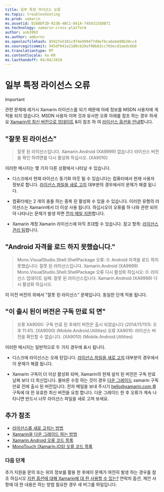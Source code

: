 ```yaml
---
title: 일부 특정 라이선스 오류
ms.topic: troubleshooting
ms.prod: xamarin
ms.assetid: D26BDF2D-923B-4BC1-841A-74583155DB71
ms.technology: xamarin-cross-platform
author: asb3993
ms.author: amburns
ms.openlocfilehash: 8592fe5381c974e999477d0ef6ca6ebdd8b38cc4
ms.sourcegitcommit: 945df041e2180cb20af08b83cc703ecd1aedc6b0
ms.translationtype: MT
ms.contentlocale: ko-KR
ms.lasthandoff: 04/04/2018
---
```

# <a name="some-specific-licensing-errors"></a>일부 특정 라이선스 오류

> [!IMPORTANT]
> 관련 문제에 레거시 Xamarin 라이선스를 되기 때문에 아래 정보를 MSDN 사용자에 게 적용 되지 않습니다. MSDN 사용자 이며 것과 유사한 오류 아래를 참조 하는 경우 하세요 [Xamarin의 최신 버전으로 업데이트](https://developer.xamarin.com/recipes/cross-platform/ide/change_updates_channel/) &이 참조 하 여 [라이선스 옵션을 안내](~/cross-platform/get-started/requirements.md)합니다.



## <a name="invalid-license"></a>"잘못 된 라이선스"

> 잘못 된 라이선스입니다. Xamarin.Android (XA9999) 없습니다 라이선스 버전을 확인 하려면를 다시 활성화 하십시오. (XA9010)

이러한 메시지는 몇 가지 다른 상황에서 나타날 수 있습니다.

-   디스크에서 현재 라이선스 동기화 아웃 될 수 있습니다는 컴퓨터에서 현재 사용자 정보로 합니다. [라이선스 파일을 새로 고치](~/cross-platform/troubleshooting/legacy-licenses/resync-licenses.md) 대부분의 경우에서이 문제가 해결 됩니다.

-   컴퓨터에는 2 개의 충돌 하는 중복 된 활성화 수 있을 수 있습니다. 이러한 유형의 라이선스는 Xamarin에서 더 이상 사용 됩니다. 하십시오이 오류를 하 나와 관련 되어야 나타나는 문제가 발생 하면 [전자 메일 지원](https://www.xamarin.com/support)합니다.

-   Xamarin 계정 Xamarin 라이선스에 아직 초대할 수 있습니다. 참고 항목: [라이선스 관리 팀](~/cross-platform/troubleshooting/legacy-licenses/team-management.md)합니다.

## <a name="failed-to-load-android-entitlements"></a>"Android 자격을 로드 하지 못했습니다."

> Mono.VisualStudio.Shell.ShellPackage 오류: 0: Android 자격을 로드 하지 못했습니다: 잘못 된 라이선스입니다. Xamarin.Android (XA9999) Mono.VisualStudio.Shell.ShellPackage 오류 다시 활성화 하십시오: 0: 라이선스 업데이트 실패: 잘못 된 라이선스입니다. Xamarin.Android (XA9999) 다시 활성화 하십시오.

이 이전 버전의 위에서 "잘못 된 라이선스" 문제입니다. 동일한 단계 적용 됩니다.

## <a name="this-version-was-released-after-your-subscription-expired"></a>"이 출시 된이 버전은 구독 만료 되 면"

> 오류 XA9000: 구독 만료 된 후에이 버전은 출시 되었습니다 (2014/11/11/5: 오후 11:41). (XA9000) (Mobile.Android.Utilities) 오류 XA9010: 라이선스 버전을 확인할 수 없습니다. (XA9010) (Mobile.Android.Utilities)

이러한 메시지는 일반적으로 두 가지 경우에 표시 됩니다.

-   디스크에 라이선스는 오래 된입니다. [라이선스 파일을 새로 고치](~/cross-platform/troubleshooting/legacy-licenses/resync-licenses.md) 대부분의 경우에서이 문제가 해결 됩니다.

-   Xamarin 구독이 더 이상 활성화 되며, Xamarin의 현재 설치 된 버전은 구독 만료 날짜 보다 더 최신입니다. 올바른 수정 하는 것이 경우 [다운 그레이드](http://kb.xamarin.com/customer/portal/articles/1699777) xamarin 구독 만료 전에 출시 된 버전입니다. 전자 메일을 보내 주시기 [ hello@xamarin.com ](mailto:hello@xamarin.com) 를 구독에 대 한 유효한 최신 버전을 요청 합니다. 다운 그레이드 한 후 오류가 계속 나타나면 반드시 너무 라이선스 파일을 새로 고쳐 보세요.

## <a name="additional-references"></a>추가 참조

-   [라이선스를 새로 고치는 방법](~/cross-platform/troubleshooting/legacy-licenses/resync-licenses.md)
-   [Xamarin을 다운 그레이드 하는 방법](http://kb.xamarin.com/customer/portal/articles/1699777-downgrading)
-   [Xamarin.Android 오류 코드 목록](~/android/troubleshooting/errors.md)
-   [MonoTouch (Xamarin.iOS) 오류 코드 목록](~/ios/troubleshooting/mtouch-errors.md)

### <a name="next-steps"></a>다음 단계
추가 지원을 문의 또는 위의 정보를 활용 한 후에이 문제가 여전히 발생 하는 경우를 참조 하십시오 [지원 옵션에 대해 Xamarin에 대 한 사용할 수 있는?](~/cross-platform/troubleshooting/support-options.md) 연락처 옵션, 제안 사항에 대 한 내용은 하는 방법 필요한 경우 새 버그를 파일입니다.
